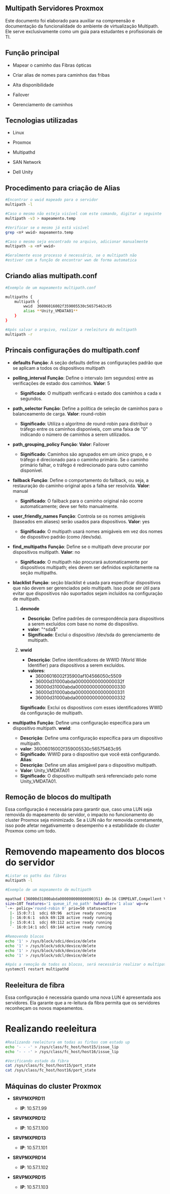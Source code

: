 ## Multipath Servidores Proxmox 

Este documento foi elaborado para auxiliar na compreensão e documentação da funcionalidade do ambiente de virtualização Multipath. Ele serve exclusivamente como um guia para estudantes e profissionais de TI.

## Função principal

- Mapear o caminho das Fibras ópticas

- Criar alias de nomes para caminhos das fribas 

- Alta disponibilidade

- Failover 

- Gerenciamento de caminhos 

## Tecnologias utilizadas 

- Linux 

- Proxmox 

- Multipathd 

- SAN Network

- Dell Unity 

## Procedimento para criação de Alias 

```bash
#Encontrar o wwid mapeado para o servidor 
multipath -l 

#Caso o mesmo não esteja visível com este comando, digitar o seguinte
multipath -v3 > mapeamento.temp 

#Verificar se o mesmo já está visível
grep <nº wwid> mapeamento.temp

#Caso o mesmo seja encontrado no arquivo, adicionar manualmente
multipath -a <nº wwid> 

#Geralmente esse processo é necessário, se o multipath não
#estiver com a função de encontrar wwn de forma automatica
```

## Criando alias  multipath.conf

```bash
#Exemplo de um mapeamento multipath.conf 

multipaths {
    multipath { 
        wwid  36006016002f359005530c56575463c95
        alias **Unity_VMDATA01**
    }
}

#Após salvar o arquivo, realizar a reeleitura do multipath
multipath -r 
```

## Princais configurações do multipath.conf 

- **defaults**
  **Função**: A seção defaults define as configurações padrão que se aplicam a todos os dispositivos multipath

- **polling_interval**
  **Função**: Define o intervalo (em segundos) entre as verificações de estado dos caminhos. 
  **Valor**: 5
    - **Significado**:  O multipath verificará o estado dos caminhos a cada x segundos.

- **path_selector**
  **Função**: Define a política de seleção de caminhos para o balanceamento de carga.
  **Valor**: round-robin  
    - **Significado**: Utiliza o algoritmo de round-robin para distribuir o tráfego entre os caminhos disponíveis, com uma faixa de "0" indicando o número de caminhos a serem utilizados.

- **path_grouping_policy**
  **Função**:
  **Valor**: Failover
    - **Significado**: Caminhos são agrupados em um único grupo, e o tráfego é direcionado para o caminho primário. Se o caminho primário falhar, o tráfego é redirecionado para outro caminho disponível.

- **failback**
  **Função**: Define o comportamento do failback, ou seja, a restauração do caminho original após a falha ser resolvida.
  **Valor**: manual
    - **Significado**: O failback para o caminho original não ocorre automaticamente; deve ser feito manualmente.

- **user_friendly_names**
  **Função**: Controla se os nomes amigáveis (baseados em aliases) serão usados para dispositivos.
  **Valor**: yes
    - **Significado**: O multipath usará nomes amigáveis em vez dos nomes de dispositivo padrão (como /dev/sda).

- **find_multipaths**
  **Função**: Define se o multipath deve procurar por dispositivos multipath.
  **Valor**: no
    - **Significado**: O multipath não procurará automaticamente por dispositivos multipath; eles devem ser definidos explicitamente na seção multipaths.

- **blacklist**
  **Função**:  seção blacklist é usada para especificar dispositivos que não devem ser gerenciados pelo multipath. Isso pode ser útil para evitar que dispositivos não suportados sejam incluídos na configuração de multipath.
     1. **devnode**
        - **Descrição**: Define padrões de correspondência para dispositivos a serem excluídos com base no nome do dispositivo.
        - **valor**: "^sda$"
        - **Significado**: Exclui o dispositivo /dev/sda do gerenciamento de multipath.

     2. **wwid**
        - **Descrição**: Define identificadores de WWID (World Wide Identifier) para dispositivos a serem excluídos. 
        - **valores**:
          - 36006016002f35900af104566050c5509
          - 36000d31000abda00000000000000032f
          - 36000d31000abda000000000000000330
          - 36000d31000abda000000000000000331
          - 36000d31000abda000000000000000332
        
        **Significado**: Exclui os dispositivos com esses identificadores WWID da configuração de multipath.
          
- **multipaths**
  **Função**: Define uma configuração específica para um dispositivo multipath.
  **wwid**:
    - **Descrição**: Define uma configuração específica para um dispositivo multipath.
    - **valor**: 36006016002f359005530c56575463c95
    - **Significado**: WWID para o dispositivo que você está configurando.
  **Alias**:
    - **Descrição**: Define um alias amigável para o dispositivo multipath.
    - **Valor**: Unity_VMDATA01
    - **Significado**: O dispositivo multipath será referenciado pelo nome Unity_VMDATA01.

## Remoção de blocos do multipath

Essa configuração é necessária para garantir que, caso uma LUN seja removida do mapeamento do servidor, o impacto no funcionamento do cluster Proxmox seja minimizado. Se a LUN não for removida corretamente, isso pode afetar negativamente o desempenho e a estabilidade do cluster Proxmox como um todo.

# Removendo mapeamento dos blocos do servidor 

```bash
#Listar os paths das fibras
multipath -l 

#Exemplo de um mapeamento de multipath

mpathad (36000d31000abda000000000000000351) dm-16 COMPELNT,Compellent Vol
size=10T features='1 queue_if_no_path' hwhandler='1 alua' wp=rw
`-+- policy='round-robin 0' prio=50 status=active
  |- 15:0:7:1  sdci 69:96  active ready running
  |- 16:0:6:1  sdck 69:128 active ready running
  |- 15:0:4:1  sdcj 69:112 active ready running
  `- 16:0:14:1 sdcl 69:144 active ready running

#Removendo blocos 
echo '1' > /sys/block/sdci/device/delete
echo '1' > /sys/block/sdck/device/delete
echo '1' > /sys/block/sdck/device/delete
echo '1' > /sys/block/sdcl/device/delete

#Após a remoção de todos os blocos, será necessário realizar o multipath 
systemctl restart multipathd
```

## Reeleitura de fibra 

Essa configuração é necessária quando uma nova LUN é apresentada aos servidores. Ela garante que a re-leitura da fibra permita que os servidores reconheçam os novos mapeamentos.

# Realizando reeleitura 

```bash 
#Realizando reeleitura em todas as firbas com estado up
echo '- - -' > /sys/class/fc_host/host15/issue_lip
echo '- - -' > /sys/class/fc_host/host16/issue_lip

#Verificando estado da fibra
cat /sys/class/fc_host/host15/port_state
cat /sys/class/fc_host/host16/port_state
```

## Máquinas do cluster Proxmox 

- **SRVPMXPRD11**
  - **IP**: 10.57.1.99

- **SRVPMXPRD12**
  - **IP**: 10.57.1.100

- **SRVPMXPRD13**
  - **IP**: 10.57.1.101

- **SRVPMXPRD14**
  - **IP**: 10.57.1.102

- **SRVPMXPRD15**
  - **IP**: 10.57.1.103



